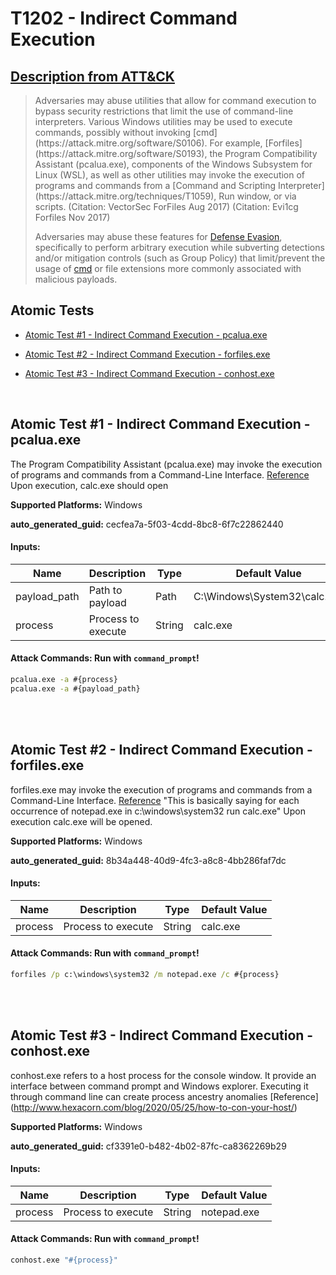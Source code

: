 # T1202 - Indirect Command Execution
## [Description from ATT&CK](https://attack.mitre.org/techniques/T1202)
<blockquote>Adversaries may abuse utilities that allow for command execution to bypass security restrictions that limit the use of command-line interpreters. Various Windows utilities may be used to execute commands, possibly without invoking [cmd](https://attack.mitre.org/software/S0106). For example, [Forfiles](https://attack.mitre.org/software/S0193), the Program Compatibility Assistant (pcalua.exe), components of the Windows Subsystem for Linux (WSL), as well as other utilities may invoke the execution of programs and commands from a [Command and Scripting Interpreter](https://attack.mitre.org/techniques/T1059), Run window, or via scripts. (Citation: VectorSec ForFiles Aug 2017) (Citation: Evi1cg Forfiles Nov 2017)

Adversaries may abuse these features for [Defense Evasion](https://attack.mitre.org/tactics/TA0005), specifically to perform arbitrary execution while subverting detections and/or mitigation controls (such as Group Policy) that limit/prevent the usage of [cmd](https://attack.mitre.org/software/S0106) or file extensions more commonly associated with malicious payloads.</blockquote>

## Atomic Tests

- [Atomic Test #1 - Indirect Command Execution - pcalua.exe](#atomic-test-1---indirect-command-execution---pcaluaexe)

- [Atomic Test #2 - Indirect Command Execution - forfiles.exe](#atomic-test-2---indirect-command-execution---forfilesexe)

- [Atomic Test #3 - Indirect Command Execution - conhost.exe](#atomic-test-3---indirect-command-execution---conhostexe)


<br/>

## Atomic Test #1 - Indirect Command Execution - pcalua.exe
The Program Compatibility Assistant (pcalua.exe) may invoke the execution of programs and commands from a Command-Line Interface.
[Reference](https://twitter.com/KyleHanslovan/status/912659279806640128)
Upon execution, calc.exe should open

**Supported Platforms:** Windows


**auto_generated_guid:** cecfea7a-5f03-4cdd-8bc8-6f7c22862440





#### Inputs:
| Name | Description | Type | Default Value |
|------|-------------|------|---------------|
| payload_path | Path to payload | Path | C:&#92;Windows&#92;System32&#92;calc.exe|
| process | Process to execute | String | calc.exe|


#### Attack Commands: Run with `command_prompt`! 


```cmd
pcalua.exe -a #{process}
pcalua.exe -a #{payload_path}
```






<br/>
<br/>

## Atomic Test #2 - Indirect Command Execution - forfiles.exe
forfiles.exe may invoke the execution of programs and commands from a Command-Line Interface.
[Reference](https://github.com/LOLBAS-Project/LOLBAS/blob/master/yml/OSBinaries/Forfiles.yml)
"This is basically saying for each occurrence of notepad.exe in c:\windows\system32 run calc.exe"
Upon execution calc.exe will be opened.

**Supported Platforms:** Windows


**auto_generated_guid:** 8b34a448-40d9-4fc3-a8c8-4bb286faf7dc





#### Inputs:
| Name | Description | Type | Default Value |
|------|-------------|------|---------------|
| process | Process to execute | String | calc.exe|


#### Attack Commands: Run with `command_prompt`! 


```cmd
forfiles /p c:\windows\system32 /m notepad.exe /c #{process}
```






<br/>
<br/>

## Atomic Test #3 - Indirect Command Execution - conhost.exe
conhost.exe refers to a host process for the console window. It provide an interface between command prompt and Windows explorer.
Executing it through command line can create process ancestry anomalies
[Reference] (http://www.hexacorn.com/blog/2020/05/25/how-to-con-your-host/)

**Supported Platforms:** Windows


**auto_generated_guid:** cf3391e0-b482-4b02-87fc-ca8362269b29





#### Inputs:
| Name | Description | Type | Default Value |
|------|-------------|------|---------------|
| process | Process to execute | String | notepad.exe|


#### Attack Commands: Run with `command_prompt`! 


```cmd
conhost.exe "#{process}"
```






<br/>
